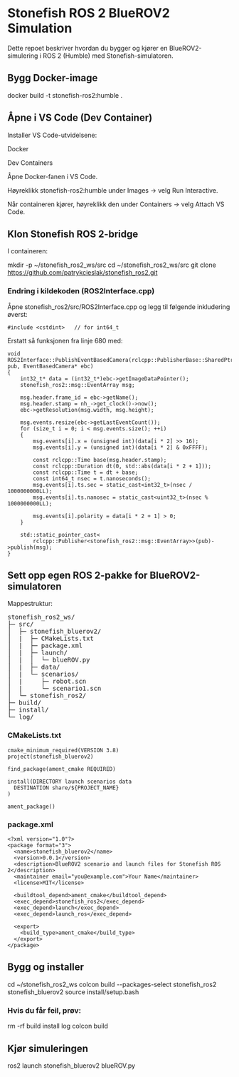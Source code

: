 # Stonefish ROS 2 BlueROV2 Simulation

Dette repoet beskriver hvordan du bygger og kjører en BlueROV2-simulering i ROS 2 (Humble) med Stonefish-simulatoren.

## Bygg Docker-image

docker build -t stonefish-ros2:humble .

## Åpne i VS Code (Dev Container)

Installer VS Code-utvidelsene:

Docker

Dev Containers

Åpne Docker-fanen i VS Code.

Høyreklikk stonefish-ros2:humble under Images -> velg Run Interactive.

Når containeren kjører, høyreklikk den under Containers -> velg Attach VS Code.

## Klon Stonefish ROS 2-bridge

I containeren:

mkdir -p ~/stonefish_ros2_ws/src
cd ~/stonefish_ros2_ws/src
git clone https://github.com/patrykcieslak/stonefish_ros2.git

### Endring i kildekoden (ROS2Interface.cpp)

Åpne stonefish_ros2/src/ROS2Interface.cpp og legg til følgende inkludering øverst:

```
#include <cstdint>   // for int64_t
```

Erstatt så funksjonen fra linje 680 med:

```
void ROS2Interface::PublishEventBasedCamera(rclcpp::PublisherBase::SharedPtr pub, EventBasedCamera* ebc)
{
    int32_t* data = (int32_t*)ebc->getImageDataPointer();
    stonefish_ros2::msg::EventArray msg;

    msg.header.frame_id = ebc->getName();
    msg.header.stamp = nh_->get_clock()->now();
    ebc->getResolution(msg.width, msg.height);

    msg.events.resize(ebc->getLastEventCount());
    for (size_t i = 0; i < msg.events.size(); ++i)
    {
        msg.events[i].x = (unsigned int)(data[i * 2] >> 16);
        msg.events[i].y = (unsigned int)(data[i * 2] & 0xFFFF);

        const rclcpp::Time base(msg.header.stamp);
        const rclcpp::Duration dt(0, std::abs(data[i * 2 + 1]));
        const rclcpp::Time t = dt + base;
        const int64_t nsec = t.nanoseconds();
        msg.events[i].ts.sec = static_cast<int32_t>(nsec / 1000000000LL);
        msg.events[i].ts.nanosec = static_cast<uint32_t>(nsec % 1000000000LL);

        msg.events[i].polarity = data[i * 2 + 1] > 0;
    }

    std::static_pointer_cast<
        rclcpp::Publisher<stonefish_ros2::msg::EventArray>>(pub)->publish(msg);
}
```

## Sett opp egen ROS 2-pakke for BlueROV2-simulatoren

Mappestruktur:

<pre>
stonefish_ros2_ws/
├─ src/
│  ├─ stonefish_bluerov2/
│  |  ├─ CMakeLists.txt
│  |  ├─ package.xml
│  |  ├─ launch/
│  |  │  └─ blueROV.py
│  |  ├─ data/
│  |  └─ scenarios/
│  |     ├─ robot.scn
│  |     └─ scenario1.scn
│  └─ stonefish_ros2/
├─ build/
├─ install/
└─ log/
</pre>

### CMakeLists.txt
```
cmake_minimum_required(VERSION 3.8)
project(stonefish_bluerov2)

find_package(ament_cmake REQUIRED)

install(DIRECTORY launch scenarios data
  DESTINATION share/${PROJECT_NAME}
)

ament_package()
```

### package.xml

```
<?xml version="1.0"?>
<package format="3">
  <name>stonefish_bluerov2</name>
  <version>0.0.1</version>
  <description>BlueROV2 scenario and launch files for Stonefish ROS 2</description>
  <maintainer email="you@example.com">Your Name</maintainer>
  <license>MIT</license>

  <buildtool_depend>ament_cmake</buildtool_depend>
  <exec_depend>stonefish_ros2</exec_depend>
  <exec_depend>launch</exec_depend>
  <exec_depend>launch_ros</exec_depend>

  <export>
    <build_type>ament_cmake</build_type>
  </export>
</package>
```

## Bygg og installer
cd ~/stonefish_ros2_ws
colcon build --packages-select stonefish_ros2 stonefish_bluerov2
source install/setup.bash


### Hvis du får feil, prøv:

rm -rf build install log
colcon build

## Kjør simuleringen
ros2 launch stonefish_bluerov2 blueROV.py